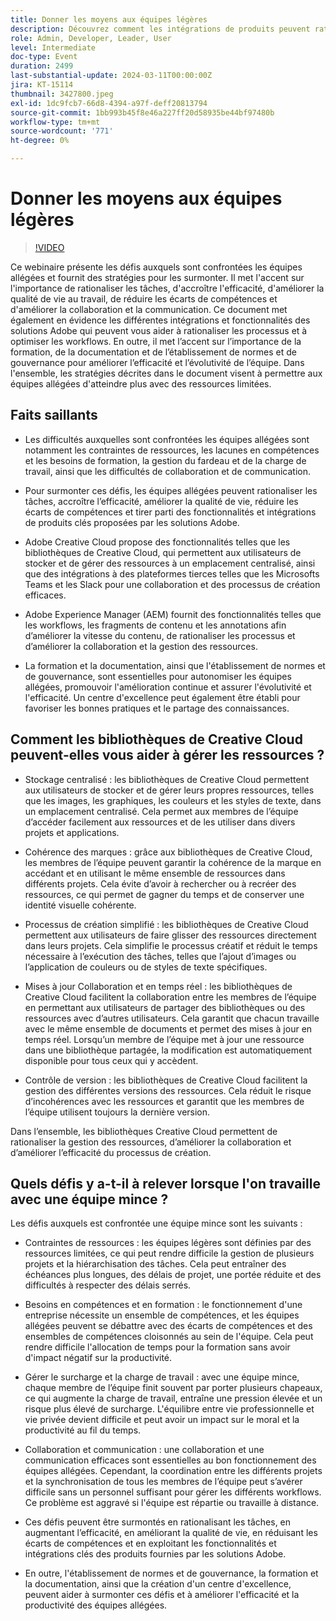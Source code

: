 ```yaml
---
title: Donner les moyens aux équipes légères
description: Découvrez comment les intégrations de produits peuvent rationaliser la gestion des workflows numériques, améliorer la collaboration des équipes, vous assurer d’avoir une équipe efficace et adapter vos processus d’entreprise.
role: Admin, Developer, Leader, User
level: Intermediate
doc-type: Event
duration: 2499
last-substantial-update: 2024-03-11T00:00:00Z
jira: KT-15114
thumbnail: 3427800.jpeg
exl-id: 1dc9fcb7-66d8-4394-a97f-deff20813794
source-git-commit: 1bb993b45f8e46a227ff20d58935be44bf97480b
workflow-type: tm+mt
source-wordcount: '771'
ht-degree: 0%

---
```


# Donner les moyens aux équipes légères

>[!VIDEO](https://video.tv.adobe.com/v/3427800/?learn=on)

Ce webinaire présente les défis auxquels sont confrontées les équipes allégées et fournit des stratégies pour les surmonter. Il met l&#39;accent sur l&#39;importance de rationaliser les tâches, d&#39;accroître l&#39;efficacité, d&#39;améliorer la qualité de vie au travail, de réduire les écarts de compétences et d&#39;améliorer la collaboration et la communication. Ce document met également en évidence les différentes intégrations et fonctionnalités des solutions Adobe qui peuvent vous aider à rationaliser les processus et à optimiser les workflows. En outre, il met l’accent sur l’importance de la formation, de la documentation et de l’établissement de normes et de gouvernance pour améliorer l’efficacité et l’évolutivité de l’équipe. Dans l&#39;ensemble, les stratégies décrites dans le document visent à permettre aux équipes allégées d&#39;atteindre plus avec des ressources limitées.

## Faits saillants

* Les difficultés auxquelles sont confrontées les équipes allégées sont notamment les contraintes de ressources, les lacunes en compétences et les besoins de formation, la gestion du fardeau et de la charge de travail, ainsi que les difficultés de collaboration et de communication.

* Pour surmonter ces défis, les équipes allégées peuvent rationaliser les tâches, accroître l’efficacité, améliorer la qualité de vie, réduire les écarts de compétences et tirer parti des fonctionnalités et intégrations de produits clés proposées par les solutions Adobe.

* Adobe Creative Cloud propose des fonctionnalités telles que les bibliothèques de Creative Cloud, qui permettent aux utilisateurs de stocker et de gérer des ressources à un emplacement centralisé, ainsi que des intégrations à des plateformes tierces telles que les Microsofts Teams et les Slack pour une collaboration et des processus de création efficaces.

* Adobe Experience Manager (AEM) fournit des fonctionnalités telles que les workflows, les fragments de contenu et les annotations afin d’améliorer la vitesse du contenu, de rationaliser les processus et d’améliorer la collaboration et la gestion des ressources.

* La formation et la documentation, ainsi que l&#39;établissement de normes et de gouvernance, sont essentielles pour autonomiser les équipes allégées, promouvoir l&#39;amélioration continue et assurer l&#39;évolutivité et l&#39;efficacité. Un centre d&#39;excellence peut également être établi pour favoriser les bonnes pratiques et le partage des connaissances.

## Comment les bibliothèques de Creative Cloud peuvent-elles vous aider à gérer les ressources ?

* Stockage centralisé : les bibliothèques de Creative Cloud permettent aux utilisateurs de stocker et de gérer leurs propres ressources, telles que les images, les graphiques, les couleurs et les styles de texte, dans un emplacement centralisé. Cela permet aux membres de l’équipe d’accéder facilement aux ressources et de les utiliser dans divers projets et applications.

* Cohérence des marques : grâce aux bibliothèques de Creative Cloud, les membres de l’équipe peuvent garantir la cohérence de la marque en accédant et en utilisant le même ensemble de ressources dans différents projets. Cela évite d’avoir à rechercher ou à recréer des ressources, ce qui permet de gagner du temps et de conserver une identité visuelle cohérente.

* Processus de création simplifié : les bibliothèques de Creative Cloud permettent aux utilisateurs de faire glisser des ressources directement dans leurs projets. Cela simplifie le processus créatif et réduit le temps nécessaire à l’exécution des tâches, telles que l’ajout d’images ou l’application de couleurs ou de styles de texte spécifiques.

* Mises à jour Collaboration et en temps réel : les bibliothèques de Creative Cloud facilitent la collaboration entre les membres de l’équipe en permettant aux utilisateurs de partager des bibliothèques ou des ressources avec d’autres utilisateurs. Cela garantit que chacun travaille avec le même ensemble de documents et permet des mises à jour en temps réel. Lorsqu’un membre de l’équipe met à jour une ressource dans une bibliothèque partagée, la modification est automatiquement disponible pour tous ceux qui y accèdent.

* Contrôle de version : les bibliothèques de Creative Cloud facilitent la gestion des différentes versions des ressources. Cela réduit le risque d’incohérences avec les ressources et garantit que les membres de l’équipe utilisent toujours la dernière version.

Dans l’ensemble, les bibliothèques Creative Cloud permettent de rationaliser la gestion des ressources, d’améliorer la collaboration et d’améliorer l’efficacité du processus de création.

## Quels défis y a-t-il à relever lorsque l&#39;on travaille avec une équipe mince ?

Les défis auxquels est confrontée une équipe mince sont les suivants :

* Contraintes de ressources : les équipes légères sont définies par des ressources limitées, ce qui peut rendre difficile la gestion de plusieurs projets et la hiérarchisation des tâches. Cela peut entraîner des échéances plus longues, des délais de projet, une portée réduite et des difficultés à respecter des délais serrés.

* Besoins en compétences et en formation : le fonctionnement d&#39;une entreprise nécessite un ensemble de compétences, et les équipes allégées peuvent se débattre avec des écarts de compétences et des ensembles de compétences cloisonnés au sein de l&#39;équipe. Cela peut rendre difficile l&#39;allocation de temps pour la formation sans avoir d&#39;impact négatif sur la productivité.

* Gérer le surcharge et la charge de travail : avec une équipe mince, chaque membre de l’équipe finit souvent par porter plusieurs chapeaux, ce qui augmente la charge de travail, entraîne une pression élevée et un risque plus élevé de surcharge. L&#39;équilibre entre vie professionnelle et vie privée devient difficile et peut avoir un impact sur le moral et la productivité au fil du temps.

* Collaboration et communication : une collaboration et une communication efficaces sont essentielles au bon fonctionnement des équipes allégées. Cependant, la coordination entre les différents projets et la synchronisation de tous les membres de l’équipe peut s’avérer difficile sans un personnel suffisant pour gérer les différents workflows. Ce problème est aggravé si l&#39;équipe est répartie ou travaille à distance.

* Ces défis peuvent être surmontés en rationalisant les tâches, en augmentant l’efficacité, en améliorant la qualité de vie, en réduisant les écarts de compétences et en exploitant les fonctionnalités et intégrations clés des produits fournies par les solutions Adobe.

* En outre, l&#39;établissement de normes et de gouvernance, la formation et la documentation, ainsi que la création d&#39;un centre d&#39;excellence, peuvent aider à surmonter ces défis et à améliorer l&#39;efficacité et la productivité des équipes allégées.
